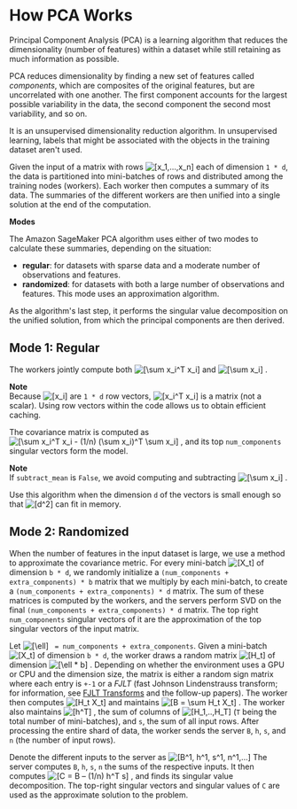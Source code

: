 # How PCA Works<a name="how-pca-works"></a>

Principal Component Analysis \(PCA\) is a learning algorithm that reduces the dimensionality \(number of features\) within a dataset while still retaining as much information as possible\. 

PCA reduces dimensionality by finding a new set of features called *components*, which are composites of the original features, but are uncorrelated with one another\. The first component accounts for the largest possible variability in the data, the second component the second most variability, and so on\.

It is an unsupervised dimensionality reduction algorithm\. In unsupervised learning, labels that might be associated with the objects in the training dataset aren't used\.

Given the input of a matrix with rows ![\[x_1,…,x_n\]](http://docs.aws.amazon.com/sagemaker/latest/dg/images/PCA-39b.png) each of dimension `1 * d`, the data is partitioned into mini\-batches of rows and distributed among the training nodes \(workers\)\. Each worker then computes a summary of its data\. The summaries of the different workers are then unified into a single solution at the end of the computation\. 

**Modes**

The Amazon SageMaker PCA algorithm uses either of two modes to calculate these summaries, depending on the situation:
+ **regular**: for datasets with sparse data and a moderate number of observations and features\.
+ **randomized**: for datasets with both a large number of observations and features\. This mode uses an approximation algorithm\. 

As the algorithm's last step, it performs the singular value decomposition on the unified solution, from which the principal components are then derived\.

## Mode 1: Regular<a name="mode-1"></a>

The workers jointly compute both ![\[\sum x_i^T x_i\]](http://docs.aws.amazon.com/sagemaker/latest/dg/images/PCA-1b.png) and ![\[\sum x_i\]](http://docs.aws.amazon.com/sagemaker/latest/dg/images/PCA-2b.png) \.

**Note**  
Because ![\[x_i\]](http://docs.aws.amazon.com/sagemaker/latest/dg/images/PCA-3b.png) are `1 * d` row vectors, ![\[x_i^T x_i\]](http://docs.aws.amazon.com/sagemaker/latest/dg/images/PCA-4b.png) is a matrix \(not a scalar\)\. Using row vectors within the code allows us to obtain efficient caching\.

The covariance matrix is computed as ![\[\sum x_i^T x_i - (1/n) (\sum x_i)^T \sum x_i\]](http://docs.aws.amazon.com/sagemaker/latest/dg/images/PCA-32b.png) , and its top `num_components` singular vectors form the model\.

**Note**  
If `subtract_mean` is `False`, we avoid computing and subtracting ![\[\sum x_i\]](http://docs.aws.amazon.com/sagemaker/latest/dg/images/PCA-2b.png) \.

Use this algorithm when the dimension `d` of the vectors is small enough so that ![\[d^2\]](http://docs.aws.amazon.com/sagemaker/latest/dg/images/PCA-7b.png) can fit in memory\.

## Mode 2: Randomized<a name="mode-2"></a>

When the number of features in the input dataset is large, we use a method to approximate the covariance metric\. For every mini\-batch ![\[X_t\]](http://docs.aws.amazon.com/sagemaker/latest/dg/images/PCA-23b.png) of dimension `b * d`, we randomly initialize a `(num_components + extra_components) * b` matrix that we multiply by each mini\-batch, to create a `(num_components + extra_components) * d` matrix\. The sum of these matrices is computed by the workers, and the servers perform SVD on the final `(num_components + extra_components) * d` matrix\. The top right `num_components` singular vectors of it are the approximation of the top singular vectors of the input matrix\.

Let ![\[\ell\]](http://docs.aws.amazon.com/sagemaker/latest/dg/images/PCA-38b.png) ` = num_components + extra_components`\. Given a mini\-batch ![\[X_t\]](http://docs.aws.amazon.com/sagemaker/latest/dg/images/PCA-23b.png) of dimension `b * d`, the worker draws a random matrix ![\[H_t\]](http://docs.aws.amazon.com/sagemaker/latest/dg/images/PCA-24b.png) of dimension ![\[\ell * b\]](http://docs.aws.amazon.com/sagemaker/latest/dg/images/PCA-38.png) \. Depending on whether the environment uses a GPU or CPU and the dimension size, the matrix is either a random sign matrix where each entry is `+-1` or a *FJLT* \(fast Johnson Lindenstrauss transform; for information, see [FJLT Transforms](https://www.cs.princeton.edu/~chazelle/pubs/FJLT-sicomp09.pdf) and the follow\-up papers\)\. The worker then computes ![\[H_t X_t\]](http://docs.aws.amazon.com/sagemaker/latest/dg/images/PCA-26b.png) and maintains ![\[B = \sum H_t X_t\]](http://docs.aws.amazon.com/sagemaker/latest/dg/images/PCA-27b.png) \. The worker also maintains ![\[h^T\]](http://docs.aws.amazon.com/sagemaker/latest/dg/images/PCA-28b.png) , the sum of columns of ![\[H_1,..,H_T\]](http://docs.aws.amazon.com/sagemaker/latest/dg/images/PCA-29b.png) \(`T` being the total number of mini\-batches\), and `s`, the sum of all input rows\. After processing the entire shard of data, the worker sends the server `B`, `h`, `s`, and `n` \(the number of input rows\)\.

Denote the different inputs to the server as ![\[B^1, h^1, s^1, n^1,…\]](http://docs.aws.amazon.com/sagemaker/latest/dg/images/PCA-30b.png) The server computes `B`, `h`, `s`, `n` the sums of the respective inputs\. It then computes ![\[C = B – (1/n) h^T s\]](http://docs.aws.amazon.com/sagemaker/latest/dg/images/PCA-31b.png) , and finds its singular value decomposition\. The top\-right singular vectors and singular values of `C` are used as the approximate solution to the problem\.